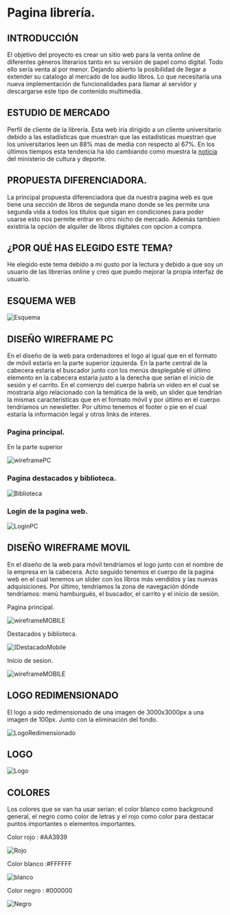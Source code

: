 # Pagina librería.

## INTRODUCCIÓN

El objetivo del proyecto es crear un sitio web para la venta online de diferentes géneros literarios tanto en su versión de papel como digital. Todo ello sería venta al por menor. Dejando abierto la posibilidad de llegar a extender su catalogo al mercado de los audio libros. Lo que necesitaría una nueva implementación de funcionalidades para llamar al servidor y descargarse este tipo de contenido multimedia.

## ESTUDIO DE MERCADO

Perfil de cliente de la librería.
Esta web iría dirigido a un cliente universitario debido a las estadísticas que muestran que las estadísticas muestran que los universitarios leen un 88% mas de media con respecto al 67%.
En los últimos tiempos esta tendencia ha ido cambiando como muestra la [noticia](https://www.culturaydeporte.gob.es/actualidad/2023/02/230227-barometro-habitos-lectura.html) del ministerio de cultura y deporte.

## PROPUESTA DIFERENCIADORA.

La principal propuesta diferenciadora que da nuestra pagina web es que tiene una sección de libros de segunda mano donde se les permite una segunda vida a todos los títulos que sigan en condiciones para poder usarse esto nos permite entrar en otro nicho de mercado. Además tambien existiria la opción de alquiler de libros digitales con opcion a compra.

## ¿POR QUÉ HAS ELEGIDO ESTE TEMA?

He elegido este tema debido a mi gusto por la lectura y debido a que soy un usuario de las librerías online y creo que puedo mejorar la propia interfaz de usuario.

## ESQUEMA WEB

![Esquema](.\img\EsquemaWeb.jpg)

## DISEÑO WIREFRAME PC

En el diseño de la web para ordenadores el logo al igual que en el formato de móvil estaría en la parte superior izquierda. En la parte central de la cabecera estaría el buscador junto con los menús desplegable el último elemento en la cabecera estaría justo a la derecha que serían el inicio de sesión y el carrito. En el comienzo del cuerpo habría un video en el cual se mostraría algo relacionado con la temática de la web, un slider que tendrían la mismas características que en el formato móvil y por último en el cuerpo tendríamos un newsletter. Por ultimo tenemos el footer o pie en el cual estaría la información legal y otros links de interes.

### Pagina principal.

En la parte superior

![wireframePC](.\img\wireframe640px.jpg)

### Pagina destacados y biblioteca.

![Biblioteca](.\img\Destacados640px.jpg)

### Login de la pagina web.

![LoginPC](.\img\LoginPC_640px.jpg)

## DISEÑO WIREFRAME MOVIL

En el diseño de la web para móvil tendríamos el logo junto con el nombre de la empresa en la cabecera. Acto seguido tenemos el cuerpo de la pagina web en el cual tenemos un slider con los libros más vendidos y las nuevas adquisiciones. Por último, tendríamos la zona de navegación dónde tendríamos: menú hamburgués, el buscador, el carrito y el inicio de sesión.

Pagina principal.

![wireframeMOBILE](.\img\mobileWireframe.png)

Destacados y biblioteca.

![(DestacadoMobile](.\img\DestacadoMobile.png)

Inicio de sesion.

![wireframeMOBILE](.\img\LoginMobile.png)

## LOGO REDIMENSIONADO

El logo a sido redimensionado de una imagen de 3000x3000px a una imagen de 100px. Junto con la eliminación del fondo.

![LogoRedimensionado](.\img\logoRedimensionado.png)

## LOGO

![Logo](.\img\logo.jpg)

## COLORES

Los colores que se van ha usar serian: el color blanco como background general, el negro como color de letras y el rojo como color para destacar puntos importantes o elementos importantes.

Color rojo : #AA3939

![Rojo](.\img\ColorRojo.png)

Color blanco :#FFFFFF

![blanco](.\img\ColorBlanco.png)

Color negro : #000000

![Negro](.\img\ColorNegro.png)
